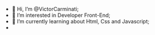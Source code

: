 - 👋 Hi, I’m @VictorCarminati;
- 👀 I’m interested in Developer Front-End;
- 🌱 I’m currently learning about Html, Css and Javascript;
-


